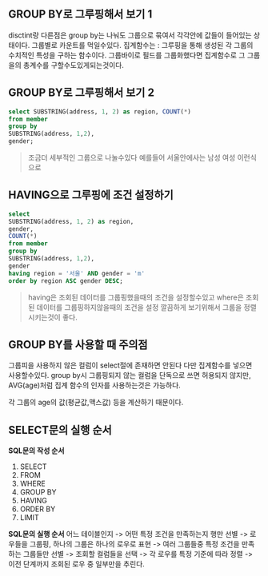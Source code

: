 ## GROUP BY로 그루핑해서 보기  1
disctint랑 다른점은 group by는  나눠도 그룹으로 묶여서 각각안에 값들이 들어있는 상태이다.
그룹별로 카운트를 먹일수있다.
집계함수는 : 그루핑을 통해 생성된 각 그룹의 수치적인 특성을 구하는 함수이다.
그룹바이로 필드를 그룹화했다면 집계함수로 그 그룹을의 총계수를 구할수도있게되는것이다.

## GROUP BY로 그루핑해서 보기  2
```sql
select SUBSTRING(address, 1, 2) as region, COUNT(*)
from member 
group by
SUBSTRING(address, 1,2),
gender;
```
> 조금더 세부적인 그룹으로 나눌수있다 예를들어 서울안에사는 남성 여성 이런식으로

## HAVING으로 그루핑에 조건 설정하기
```sql
select 
SUBSTRING(address, 1, 2) as region, 
gender,
COUNT(*)
from member 
group by
SUBSTRING(address, 1,2),
gender
having region = '서울' AND gender = 'm'
order by region ASC gender DESC;
```
> having은 조회된 데이터를 그룹핑했을때의 조건을 설정할수있고
> where은 조회된 데이터를 그룹핑하지않을때의 조건을 설정
> 깔끔하게 보기위해서 그룹을 정렬시키는것이 좋다.

## GROUP BY를 사용할 때 주의점
그룹피을 사용하지 않은 컬럼이 select절에 존재하면 안된다 다만 집계함수를 넣으면 사용할수있다.
group by시 그룹핑되지 않는 컬럼을 단독으로 쓰면 허용되지 않지만, AVG(age)처럼 집계 함수의 인자를 사용하는것은 가능하다.

각 그룹의 age의 값(평균값,맥스값) 등을 계산하기 때문이다.

## SELECT문의 실행 순서
**SQL문의 작성 순서**
1. SELECT
2. FROM
3. WHERE
4. GROUP BY
5. HAVING
6. ORDER BY
7. LIMIT

**SQL문의 실행 순서**
어느 테이블인지 -> 어떤 특정  조건을 만족하는지 행만 선별 -> 로우들을 그룹핑, 하나의 그룹은  하나의 로우로 표현 -> 여러 그룹들중 특정 조건을 만족하는 그룹들만 선별 -> 조회할 컬럼들을 선택 -> 각 로우를 특정 기준에 따라 정렬 -> 이전 단계까지 조회된 로우 중 일부만을  추린다.